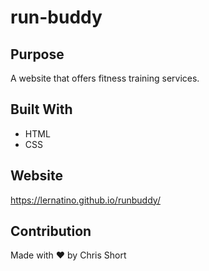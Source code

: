 # run-buddy

## Purpose
A website that offers fitness training services.

## Built With
* HTML
* CSS

## Website
https://lernatino.github.io/runbuddy/

## Contribution
Made with ❤️ by Chris Short

